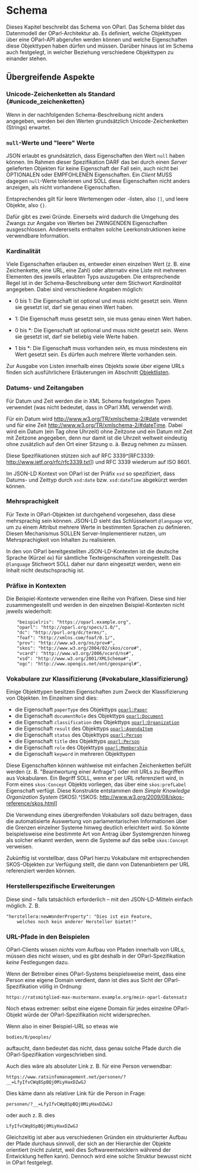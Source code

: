 Schema
======

Dieses Kapitel beschreibt das Schema von OParl. Das Schema bildet das
Datenmodell der OParl-Architektur ab. Es definiert, welche Objekttypen
über eine OParl-API abgerufen werden können und welche Eigenschaften
diese Objekttypen haben dürfen und müssen. Darüber hinaus ist im Schema
auch festgelegt, in welcher Beziehung verschiedene Objekttypen zu
einander stehen.


Übergreifende Aspekte
---------------------

### Unicode-Zeichenketten als Standard  {#unicode_zeichenketten}

Wenn in der nachfolgenden Schema-Beschreibung nicht anders angegeben, werden bei
den Werten grundsätzlich Unicode-Zeichenketten (Strings) erwartet.

### `null`-Werte und "leere" Werte

JSON erlaubt es grundsätzlich, dass Eigenschaften den Wert `null` haben können.
Im Rahmen dieser Spezifikation DARF das bei durch einen _Server_ gelieferten 
Objekten für keine Eigenschaft der Fall sein, auch nicht bei OPTIONALEN oder
EMPFOHLENEN Eigenschaften. Ein _Client_ MUSS dagegen `null`-Werte tolerieren
und SOLL diese Eigenschaften nicht anders anzeigen, als nicht vorhandene
Eigenschaften.

Entsprechendes gilt für leere Wertemengen oder -listen, also `[]`, und leere
Objekte, also `{}`.

Dafür gibt es zwei Gründe. Einerseits wird dadurch die Umgehung des Zwangs zur
Angabe von Werten bei ZWINGENDEN Eigenschaften ausgeschlossen. Andererseits
enthalten solche Leerkonstruktionen keine verwendbare Information.

### Kardinalität

Viele Eigenschaften erlauben es, entweder einen einzelnen Wert (z. B. eine Zeichenkette,
eine URL, eine Zahl) oder alternativ eine Liste mit mehreren Elementen des
jeweils erlaubten Typs auszugeben. Die entsprechende Regel ist in der Schema-Beschreibung
unter dem Stichwort *Kardinalität* angegeben. Dabei sind verschiedene Angaben möglich:

* 0 bis 1: Die Eigenschaft ist optional und muss nicht gesetzt sein. Wenn sie gesetzt ist,
  darf sie genau einen Wert haben.

* 1: Die Eigenschaft muss gesetzt sein,
  sie muss genau einen Wert haben.

* 0 bis *: Die Eigenschaft ist optional und muss nicht gesetzt sein. Wenn sie gesetzt ist,
  darf sie beliebig viele Werte haben.

* 1 bis *: Die Eigenschaft muss vorhanden sein, es muss mindestens ein Wert gesetzt sein.
  Es dürfen auch mehrere Werte vorhanden sein.

Zur Ausgabe von Listen innerhalb eines Objekts sowie über eigene URLs finden sich
ausführlichere Erläuterungen im Abschnitt [Objektlisten](#objektlisten).

### Datums- und Zeitangaben

Für Datum und Zeit werden die in XML Schema festgelegten Typen verwendet
(was nicht bedeutet, dass in OParl XML verwendet wird).

Für ein Datum wird http://www.w3.org/TR/xmlschema-2/#date verwendet und
für eine Zeit http://www.w3.org/TR/xmlschema-2/#dateTime. Dabei wird ein
Datum (ein Tag ohne Uhrzeit) ohne Zeitzone und ein Datum mit Zeit mit
Zeitzone angegeben, denn nur damit ist die Uhrzeit weltweit eindeutig
ohne zusätzlich auf den Ort einer Sitzung o. ä. Bezug nehmen zu müssen.

Diese Spezifikationen stützen sich auf RFC 3339^[RFC3339:
<http://www.ietf.org/rfc/rfc3339.txt>]) und RFC 3339 wiederum auf ISO 8601.

Im JSON-LD Kontext von OParl ist der Präfix `xsd` so spezifiziert, dass 
Datums- und Zeittyp durch `xsd:date` bzw. `xsd:dateTime` abgekürzt werden 
können.

### Mehrsprachigkeit

Für Texte in OParl-Objekten ist durchgehend vorgesehen, dass diese 
mehrsprachig sein können. JSON-LD sieht das Schlüsselwort
`@language` vor, um zu einem Attribut mehrere Werte in bestimmten
Sprachen zu definieren. Diesen Mechanismus SOLLEN Server-Implementierer
nutzen, um Mehrsprachigkeit von Inhalten zu realisieren.

In den von OParl bereitgestellten JSON-LD-Kontexten ist die deutsche Sprache
(Kürzel `de`) für sämtliche Texteigenschaften voreingestellt. Das `@language`
Stichwort SOLL daher nur dann eingesetzt werden, wenn ein Inhalt nicht
deutschsprachig ist.

### Präfixe in Kontexten

Die Beispiel-Kontexte verwenden eine Reihe von Präfixen. Diese sind hier
zusammengestellt und werden in den einzelnen Beispiel-Kontexten nicht
jeweils wiederholt:

~~~~~  {#pcontext_praefixe .json}
    "beispielris": "https://oparl.example.org",
    "oparl": "http://oparl.org/specs/1.0/",
    "dc": "http://purl.org/dc/terms/",
    "foaf": "http://xmlns.com/foaf/0.1/",
    "prov": "http://www.w3.org/ns/prov#",
    "skos": "http://www.w3.org/2004/02/skos/core#",
    "vcard": "http://www.w3.org/2006/vcard/ns#",
    "xsd": "http://www.w3.org/2001/XMLSchema#",
    "ogc": "http://www.opengis.net/ont/geosparql#",
~~~~~

### Vokabulare zur Klassifizierung  {#vokabulare_klassifizierung}

Einige Objekttypen besitzen Eigenschaften zum Zweck der Klassifizierung von Objekten.
Im Einzelnen sind dies:

* die Eigenschaft `paperType` des Objekttyps [`oparl:Paper`](#oparl_paper)
* die Eigenschaft `documentRole` des Objekttyps [`oparl:Document`](#oparl_document)
* die Eigenschaft `classification` des Objekttyps [`oparl:Organization`](#oparl_organization)
* die Eigenschaft `result` des Objekttyps [`oparl:AgendaItem`](#oparl_agendaitem)
* die Eigenschaft `status` des Objekttyps [`oparl:Person`](#oparl_person)
* die Eigenschaft `title` des Objekttyps [`oparl:Person`](#oparl_person)
* die Eigenschaft `role` des Objekttyps [`oparl:Membership`](#oparl_membership)
* die Eigenschaft `keyword` in mehreren Objekttypen

Diese Eigenschaften können wahlweise mit einfachen Zeichenketten befüllt werden
(z. B. "Beantwortung einer Anfrage") oder mit URLs zu Begriffen aus
Vokabularen. Ein Begriff SOLL, wenn er per URL referenziert wird,
in Form eines `skos:Concept` Objekts vorliegen, das über eine `skos:prefLabel`
Eigenschaft verfügt. Diese Konstrukte entstammen dem _Simple Knowledge
Organization System_ (SKOS).^[SKOS: <http://www.w3.org/2009/08/skos-reference/skos.html>]

Die Verwendung eines übergreifenden Vokabulars soll dazu beitragen, dass
die automatisierte Auswertung von parlamentarischen Informationen über die
Grenzen einzelner Systeme hinweg deutlich erleichtert wird. So könnte
beispielsweise eine bestimmte Art von Antrag über Systemgrenzen hinweg als
solcher erkannt werden, wenn die Systeme auf das selbe `skos:Concept`
verweisen.

Zukünftig ist vorstellbar, dass OParl hierzu Vokabulare mit entsprechenden
SKOS-Objekten zur Verfügung stellt, die dann von Datenanbietern per URL
referenziert werden können.

### Herstellerspezifische Erweiterungen

Diese sind – falls tatsächlich erforderlich – mit den JSON-LD-Mitteln einfach möglich. Z. B.

~~~~~
"herstellera:newWonderProperty": "Dies ist ein Feature,
    welches noch kein anderer Hersteller bietet!"
~~~~~

### URL-Pfade in den Beispielen

OParl-Clients wissen *nichts* vom Aufbau von Pfaden innerhalb von URLs,
müssen dies nicht wissen, und es gibt deshalb in der OParl-Spezifikation
*keine* Festlegungen dazu.

Wenn der Betreiber eines OParl-Systems beispielsweise meint, dass eine
Person eine eigene Domain verdient, dann ist dies aus Sicht der OParl-Spezifikation
völlig in Ordnung:

~~~~~~~~~~
https://ratsmitglied-max-mustermann.example.org/mein-oparl-datensatz
~~~~~~~~~~

Noch etwas extremer: selbst eine eigene Domain für jedes einzelne 
OParl-Objekt würde der OParl-Spezifikation nicht widersprechen.

Wenn also in einer Beispiel-URL so etwas wie

~~~~~~~~~~
bodies/0/peoples/
~~~~~~~~~~

auftaucht, dann bedeutet das nicht, dass genau solche Pfade durch
die OParl-Spezifikation vorgeschrieben sind.

Auch dies wäre als absoluter Link z. B. für eine Person verwendbar:

~~~~~~~~~~
https://www.ratsinfomanagement.net/personen/?__=LfyIfvCWq8SpBQj0MiyHaxDZwGJ
~~~~~~~~~~

Dies käme dann als relativer Link für die Person in Frage:

~~~~~~~~~~
personen/?__=LfyIfvCWq8SpBQj0MiyHaxDZwGJ
~~~~~~~~~~

oder auch z. B. dies
~~~~~~~~~~
LfyIfvCWq8SpBQj0MiyHaxDZwGJ
~~~~~~~~~~

Gleichzeitig ist aber aus verschiedenen Gründen ein strukturierter Aufbau
der Pfade durchaus sinnvoll, der sich an der Hierarchie der Objekte
orientiert (nicht zuletzt, weil dies Softwareentwicklern während der
Entwicklung helfen kann). Dennoch wird eine solche Struktur bewusst
nicht in OParl festgelegt.
